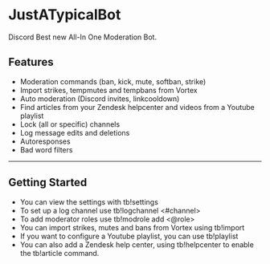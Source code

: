 # JustATypicalBot
Discord Best new All-In One Moderation Bot.

## Features
* Moderation commands (ban, kick, mute, softban, strike)
* Import strikes, tempmutes and tempbans from Vortex
* Auto moderation (Discord invites, linkcooldown)
* Find articles from your Zendesk helpcenter and videos from a Youtube playlist
* Lock (all or specific) channels
* Log message edits and deletions
* Autoresponses
* Bad word filters

---

## Getting Started
* You can view the settings with tb!settings
* To set up a log channel use tb!logchannel <#channel>
* To add moderator roles use tb!modrole add <@role>
* You can import strikes, mutes and bans from Vortex using tb!import
* If you want to configure a Youtube playlist, you can use tb!playlist <url>
* You can also add a Zendesk help center, using tb!helpcenter <url> to enable the tb!article command.
